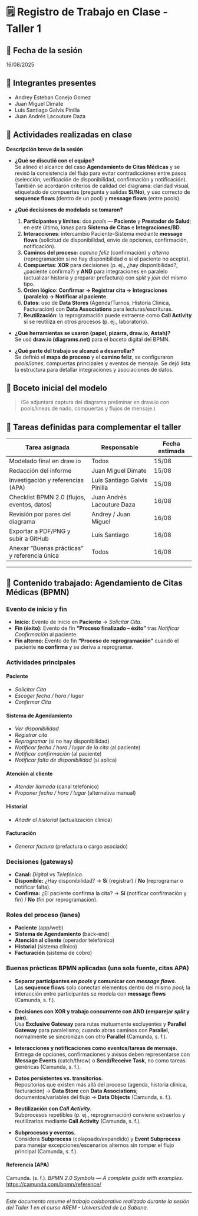 # 🗒️ Registro de Trabajo en Clase - Taller 1

## 📆 Fecha de la sesión
16/08/2025

## 👥 Integrantes presentes
- Andrey Esteban Conejo Gomez
- Juan Miguel Dimate
- Luis Santiago Galvis Pinilla
- Juan Andrés Lacouture Daza

## 🧠 Actividades realizadas en clase

**Descripción breve de la sesión**

- **¿Qué se discutió con el equipo?**  
  Se alineó el alcance del caso **Agendamiento de Citas Médicas** y se revisó la consistencia del flujo para evitar contradicciones entre pasos (selección, verificación de disponibilidad, confirmación y notificación). También se acordaron criterios de calidad del diagrama: claridad visual, etiquetado de compuertas (pregunta y salidas **Sí/No**), y uso correcto de **sequence flows** (dentro de un pool) y **message flows** (entre pools).

- **¿Qué decisiones de modelado se tomaron?**  
  1) **Participantes y límites**: dos *pools* — **Paciente** y **Prestador de Salud**; en este último, *lanes* para **Sistema de Citas** e **Integraciones/BD**.  
  2) **Interacciones**: intercambio Paciente–Sistema mediante **message flows** (solicitud de disponibilidad, envío de opciones, confirmación, notificación).  
  3) **Caminos del proceso**: *camino feliz* (confirmación) y *alterno* (reprogramación si no hay disponibilidad o si el paciente no acepta).  
  4) **Compuertas**: **XOR** para decisiones (p. ej., ¿hay disponibilidad?, ¿paciente confirma?) y **AND** para integraciones en paralelo (actualizar historia y preparar prefactura) con *split* y *join* del mismo tipo.  
  5) **Orden lógico**: **Confirmar → Registrar cita → Integraciones (paralelo) → Notificar al paciente**.  
  6) **Datos**: uso de **Data Stores** (Agenda/Turnos, Historia Clínica, Facturación) con **Data Associations** para lecturas/escrituras.  
  7) **Reutilización**: la reprogramación puede extraerse como **Call Activity** si se reutiliza en otros procesos (p. ej., laboratorio).

- **¿Qué herramientas se usaron (papel, pizarra, draw.io, Astah)?**  
  Se usó **draw.io (diagrams.net)** para el boceto digital del BPMN.

- **¿Qué parte del trabajo se alcanzó a desarrollar?**  
  Se definió el **mapa de proceso** y el **camino feliz**, se configuraron *pools/lanes*, compuertas principales y eventos de mensaje. Se dejó lista la estructura para detallar integraciones y asociaciones de datos.

## 🧩 Boceto inicial del modelo
> (Se adjuntará captura del diagrama preliminar en draw.io con pools/líneas de nado, compuertas y flujos de mensaje.)

## 🔁 Tareas definidas para complementar el taller

| Tarea asignada                                | Responsable                         | Fecha estimada |
|-----------------------------------------------|-------------------------------------|----------------|
| Modelado final en draw.io                      | Todos                                | 15/08          |
| Redacción del informe                          | Juan Miguel Dimate                  | 15/08          |
| Investigación y referencias (APA)              | Luis Santiago Galvis Pinilla        | 15/08          |
| Checklist BPMN 2.0 (flujos, eventos, datos)    | Juan Andrés Lacouture Daza          | 16/08          |
| Revisión por pares del diagrama                | Andrey / Juan Miguel                | 16/08          |
| Exportar a PDF/PNG y subir a GitHub            | Luis Santiago                       | 16/08          |
| Anexar “Buenas prácticas” y referencia única   | Todos                                | 16/08          |

---

## 📎 Contenido trabajado: Agendamiento de Citas Médicas (BPMN)

### Evento de inicio y fin
- **Inicio:** Evento de inicio en **Paciente** → *Solicitar Cita*.
- **Fin (éxito):** Evento de fin **“Proceso finalizado – éxito”** tras *Notificar Confirmación* al paciente.
- **Fin alterno:** Evento de fin **“Proceso de reprogramación”** cuando el paciente **no confirma** y se deriva a reprogramar.

### Actividades principales
#### Paciente
- *Solicitar Cita*
- *Escoger fecha / hora / lugar*
- *Confirmar Cita*

#### Sistema de Agendamiento
- *Ver disponibilidad*
- *Registrar cita*
- *Reprogramar* (si no hay disponibilidad)
- *Notificar fecha / hora / lugar de la cita* (al paciente)
- *Notificar confirmación* (al paciente)
- *Notificar falta de disponibilidad* (si aplica)

#### Atención al cliente
- *Atender llamada* (canal telefónico)
- *Proponer fecha / hora / lugar* (alternativa manual)

#### Historial
- *Añadir al historial* (actualización clínica)

#### Facturación
- *Generar factura* (prefactura o cargo asociado)

### Decisiones (gateways)
- **Canal:** *Digital* vs *Telefónico*.
- **Disponible:** ¿Hay disponibilidad? → **Sí** (registrar) / **No** (reprogramar o notificar falta).
- **Confirma:** ¿El paciente confirma la cita? → **Sí** (notificar confirmación y fin) / **No** (fin por reprogramación).

### Roles del proceso (lanes)
- **Paciente** (app/web)
- **Sistema de Agendamiento** (back-end)
- **Atención al cliente** (operador telefónico)
- **Historial** (sistema clínico)
- **Facturación** (sistema de cobro)

### Buenas prácticas BPMN aplicadas (una sola fuente, citas APA)
- **Separar participantes en *pools* y comunicar con *message flows*.**  
  Las **sequence flows** solo conectan elementos dentro del mismo *pool*; la interacción entre participantes se modela con **message flows** (Camunda, s. f.).

- **Decisiones con XOR y trabajo concurrente con AND (emparejar *split* y *join*).**  
  Usa **Exclusive Gateway** para rutas mutuamente excluyentes y **Parallel Gateway** para paralelismo; cuando abras caminos con **Parallel**, normalmente se sincronizan con otro **Parallel** (Camunda, s. f.).

- **Interacciones y notificaciones como eventos/tareas de mensaje.**  
  Entrega de opciones, confirmaciones y avisos deben representarse con **Message Events** (catch/throw) o **Send/Receive Task**, no como tareas genéricas (Camunda, s. f.).

- **Datos persistentes vs. transitorios.**  
  Repositorios que existen más allá del proceso (agenda, historia clínica, facturación) → **Data Store** con **Data Associations**; documentos/variables del flujo → **Data Objects** (Camunda, s. f.).

- **Reutilización con *Call Activity*.**  
  Subprocesos repetibles (p. ej., reprogramación) conviene extraerlos y reutilizarlos mediante **Call Activity** (Camunda, s. f.).

- **Subprocesos y eventos.**  
  Considera **Subprocess** (colapsado/expandido) y **Event Subprocess** para manejar excepciones/escenarios alternos sin romper el flujo principal (Camunda, s. f.).

#### Referencia (APA)
Camunda. (s. f.). *BPMN 2.0 Symbols — A complete guide with examples*. https://camunda.com/bpmn/reference/

---

_Este documento resume el trabajo colaborativo realizado durante la sesión del Taller 1 en el curso AREM - Universidad de La Sabana._
